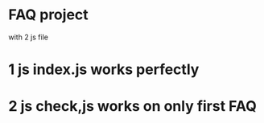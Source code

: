 # FAQ project 
with 2 js file 
# 1 js index.js works perfectly
# 2 js check,js works on only first FAQ
